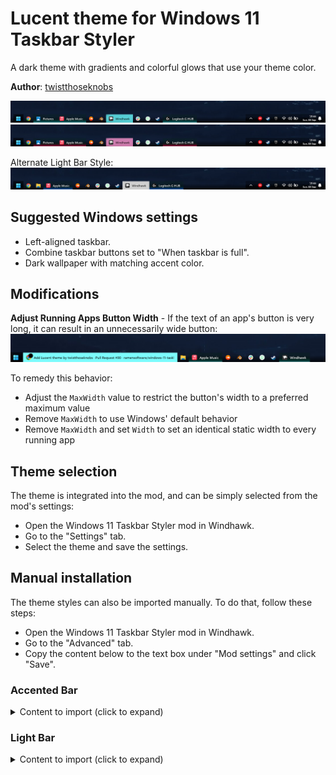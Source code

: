 # Lucent theme for Windows 11 Taskbar Styler

A dark theme with gradients and colorful glows that use your theme color.

**Author**: [twistthoseknobs](https://github.com/twistthoseknobs)

![Screenshot](screenshot.png) \
![Screenshot](screenshot_red.png)

Alternate Light Bar Style: \
![Screenshot](screenshot_light.png)

## Suggested Windows settings

* Left-aligned taskbar.
* Combine taskbar buttons set to "When taskbar is full".
* Dark wallpaper with matching accent color.

## Modifications

**Adjust Running Apps Button Width** - If the text of an app's button is very long, it can result in an unnecessarily wide button: \
![Wide button](wide_button.png)

To remedy this behavior:
- Adjust the `MaxWidth` value to restrict the button's width to a preferred maximum value
- Remove `MaxWidth` to use Windows' default behavior
- Remove `MaxWidth` and set `Width` to set an identical static width to every running app

## Theme selection

The theme is integrated into the mod, and can be simply selected from the mod's
settings:

* Open the Windows 11 Taskbar Styler mod in Windhawk.
* Go to the "Settings" tab.
* Select the theme and save the settings.

## Manual installation

The theme styles can also be imported manually. To do that, follow these steps:

* Open the Windows 11 Taskbar Styler mod in Windhawk.
* Go to the "Advanced" tab.
* Copy the content below to the text box under "Mod settings" and click "Save".

### Accented Bar
<details>
<summary>Content to import (click to expand)</summary>

```json
{
  "controlStyles[0].target": "Rectangle#BackgroundFill",
  "controlStyles[0].styles[0]": "Fill:=<LinearGradientBrush StartPoint=\"0,0\" EndPoint=\"0,1\"><GradientStop Color=\"#00000000\" Offset=\"0.3\" /><GradientStop Color=\"#AA000000\" Offset=\"0.9\" /></LinearGradientBrush>",
  "controlStyles[1].target": "Taskbar.TaskListLabeledButtonPanel@RunningIndicatorStates > Rectangle#RunningIndicator",
  "controlStyles[1].styles[0]": "Fill=Transparent",
  "controlStyles[2].target": "Rectangle#BackgroundStroke",
  "controlStyles[2].styles[0]": "Visibility=Collapsed",
  "controlStyles[3].target": "Taskbar.TaskListLabeledButtonPanel@RunningIndicatorStates > Border#BackgroundElement",
  "controlStyles[3].styles[0]": "CornerRadius=15",
  "controlStyles[3].styles[1]": "Background@ActiveRunningIndicator:=<SolidColorBrush Color=\"{ThemeResource SystemAccentColorLight3}\"/>",
  "controlStyles[3].styles[2]": "Background@InactiveRunningIndicator:=<LinearGradientBrush StartPoint=\"0,0.5\" EndPoint=\"0,1\"><GradientStop Color=\"#3300290c\" Offset=\"0.1\" /><GradientStop Color=\"{ThemeResource SystemAccentColorDark2}\" Offset=\"0.9\" /><GradientStop Color=\"#AAFFFFFF\" Offset=\"1.0\" /></LinearGradientBrush>",
  "controlStyles[3].styles[3]": "Margin@ActiveRunningIndicator=-4",
  "controlStyles[3].styles[4]": "Margin=0,-1,0,-1",
  "controlStyles[3].styles[5]": "CornerRadius@ActiveRunningIndicator=2",
  "controlStyles[3].styles[6]": "CornerRadius@InactiveRunningIndicator=0",
  "controlStyles[3].styles[7]": "Margin@InactiveRunningIndicator=-4",
  "controlStyles[3].styles[8]": "Margin@RequestingAttentionRunningIndicator=0,-4,0,-4",
  "controlStyles[3].styles[9]": "CornerRadius@RequestingAttentionRunningIndicator=2",
  "controlStyles[4].target": "Taskbar.TaskListLabeledButtonPanel@CommonStates > TextBlock#LabelControl",
  "controlStyles[4].styles[0]": "Foreground@ActiveNormal=Black",
  "controlStyles[4].styles[1]": "Foreground@ActivePointerOver=Black",
  "controlStyles[4].styles[2]": "MaxWidth=450",
  "controlStyles[4].styles[3]": "Margin=0,0,3,0",
  "controlStyles[5].styles[1]": "Margin=0,0,0,2",
  "controlStyles[5].styles[2]": "CornerRadius=0",
  "controlStyles[5].target": "SystemTray.SystemTrayFrame > Grid",
  "controlStyles[5].styles[0]": "Background:=<LinearGradientBrush StartPoint=\"0,0\" EndPoint=\"0,1\"><GradientStop Color=\"#50000000\" Offset=\"0.3\" /><GradientStop Color=\"#EE000000\" Offset=\"0.9\" /></LinearGradientBrush>",
  "controlStyles[6].target": "SystemTray.ChevronIconView",
  "controlStyles[6].styles[0]": "Padding=20",
  "controlStyles[7].target": "SystemTray.NotifyIconView#NotifyItemIcon",
  "controlStyles[7].styles[0]": "Padding=2",
  "controlStyles[8].target": "Taskbar.ExperienceToggleButton#LaunchListButton[AutomationProperties.AutomationId=StartButton] > Taskbar.TaskListButtonPanel",
  "controlStyles[8].styles[0]": "Background:=<LinearGradientBrush StartPoint=\"0,0\" EndPoint=\"0,1\"><GradientStop Color=\"#80000000\" Offset=\"0.0\" /><GradientStop Color=\"#FF000000\" Offset=\"1.0\" /></LinearGradientBrush>",
  "controlStyles[8].styles[1]": "Padding=0",
  "controlStyles[8].styles[2]": "CornerRadius=0",
  "controlStyles[8].styles[3]": "Margin=0",
  "controlStyles[9].target": "Grid",
  "controlStyles[9].styles[0]": "RequestedTheme=2",
  "controlStyles[10].target": "Grid#OverflowRootGrid > Border",
  "controlStyles[10].styles[0]": "Background:=<LinearGradientBrush StartPoint=\"0,0.5\" EndPoint=\"0,1\"><GradientStop Color=\"#3300290c\" Offset=\"0.1\" /><GradientStop Color=\"{ThemeResource SystemAccentColorDark2}\" Offset=\"0.9\" /><GradientStop Color=\"#AAFFFFFF\" Offset=\"1.0\" /></LinearGradientBrush>"
}
```
</details>

### Light Bar
<details>
<summary>Content to import (click to expand)</summary>

```json
{
  "controlStyles[0].target": "Rectangle#BackgroundFill",
  "controlStyles[0].styles[0]": "Fill:=<LinearGradientBrush StartPoint=\"0,0\" EndPoint=\"0,1\"><GradientStop Color=\"#00000000\" Offset=\"0.3\" /><GradientStop Color=\"#AA000000\" Offset=\"0.9\" /></LinearGradientBrush>",
  "controlStyles[1].target": "Taskbar.TaskListLabeledButtonPanel@RunningIndicatorStates > Rectangle#RunningIndicator",
  "controlStyles[1].styles[0]": "Fill=Transparent",
  "controlStyles[2].target": "Rectangle#BackgroundStroke",
  "controlStyles[2].styles[0]": "Visibility=Collapsed",
  "controlStyles[3].target": "Taskbar.TaskListLabeledButtonPanel@RunningIndicatorStates > Border#BackgroundElement",
  "controlStyles[3].styles[0]": "CornerRadius=15",
  "controlStyles[3].styles[1]": "Background@ActiveRunningIndicator:=#FCFCFC",
  "controlStyles[3].styles[2]": "Background@InactiveRunningIndicator:=<LinearGradientBrush StartPoint=\"0,0.5\" EndPoint=\"0,1\"><GradientStop Color=\"#3300290c\" Offset=\"0.1\" /><GradientStop Color=\"{ThemeResource SystemAccentColorDark2}\" Offset=\"0.9\" /><GradientStop Color=\"#AAFFFFFF\" Offset=\"1.0\" /></LinearGradientBrush>",
  "controlStyles[3].styles[3]": "Margin@ActiveRunningIndicator=-4",
  "controlStyles[3].styles[4]": "Margin=0,-1,0,-1",
  "controlStyles[3].styles[5]": "CornerRadius@ActiveRunningIndicator=2",
  "controlStyles[3].styles[6]": "CornerRadius@InactiveRunningIndicator=0",
  "controlStyles[3].styles[7]": "Margin@InactiveRunningIndicator=-4",
  "controlStyles[3].styles[8]": "Margin@RequestingAttentionRunningIndicator=0,-4,0,-4",
  "controlStyles[3].styles[9]": "CornerRadius@RequestingAttentionRunningIndicator=2",
  "controlStyles[4].target": "Taskbar.TaskListLabeledButtonPanel@CommonStates > TextBlock#LabelControl",
  "controlStyles[4].styles[0]": "Foreground@ActiveNormal=Black",
  "controlStyles[4].styles[1]": "Foreground@ActivePointerOver=Black",
  "controlStyles[4].styles[2]": "MaxWidth=450",
  "controlStyles[4].styles[3]": "Margin=0,0,3,0",
  "controlStyles[5].styles[1]": "Margin=0,0,0,2",
  "controlStyles[5].styles[2]": "CornerRadius=0",
  "controlStyles[5].target": "SystemTray.SystemTrayFrame > Grid",
  "controlStyles[5].styles[0]": "Background:=<LinearGradientBrush StartPoint=\"0,0\" EndPoint=\"0,1\"><GradientStop Color=\"#50000000\" Offset=\"0.3\" /><GradientStop Color=\"#EE000000\" Offset=\"0.9\" /></LinearGradientBrush>",
  "controlStyles[6].target": "SystemTray.ChevronIconView",
  "controlStyles[6].styles[0]": "Padding=20",
  "controlStyles[7].target": "SystemTray.NotifyIconView#NotifyItemIcon",
  "controlStyles[7].styles[0]": "Padding=2",
  "controlStyles[8].target": "Taskbar.ExperienceToggleButton#LaunchListButton[AutomationProperties.AutomationId=StartButton] > Taskbar.TaskListButtonPanel",
  "controlStyles[8].styles[0]": "Background:=<LinearGradientBrush StartPoint=\"0,0\" EndPoint=\"0,1\"><GradientStop Color=\"#80000000\" Offset=\"0.0\" /><GradientStop Color=\"#FF000000\" Offset=\"1.0\" /></LinearGradientBrush>",
  "controlStyles[8].styles[1]": "Padding=0",
  "controlStyles[8].styles[2]": "CornerRadius=0",
  "controlStyles[8].styles[3]": "Margin=0",
  "controlStyles[9].target": "Grid",
  "controlStyles[9].styles[0]": "RequestedTheme=2",
"controlStyles[10].target": "Grid#OverflowRootGrid > Border",
  "controlStyles[10].styles[0]": "Background:=<LinearGradientBrush StartPoint=\"0,0.5\" EndPoint=\"0,1\"><GradientStop Color=\"#3300290c\" Offset=\"0.1\" /><GradientStop Color=\"{ThemeResource SystemAccentColorDark2}\" Offset=\"0.9\" /><GradientStop Color=\"#AAFFFFFF\" Offset=\"1.0\" /></LinearGradientBrush>"
}
```
</details>
